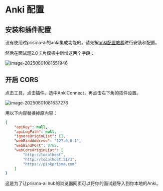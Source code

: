 # Anki 配置

## 安装和插件配置

没有使用过prisma-ai的anki集成功能的，请先按[anki配置教程](../教程：7、面试题库和%20anki集成教程.md)进行安装和配置。

然后在面试题2.0卡片模板中新增这两个字段：

![image-20250801081551946](C:\Users\user\Desktop\项目：简历到offer\prisma-ai\doc\hub\assets\image-20250801081551946.png)



## 开启 CORS

点击工具，点击插件。选中AnkiConnect，再点击右下角的插件设置。

![image-20250801081637276](C:\Users\user\Desktop\项目：简历到offer\prisma-ai\doc\hub\assets\image-20250801081637276.png)



用以下内容替换掉原内容：

```json
{
    "apiKey": null,
    "apiLogPath": null,
    "ignoreOriginList": [],
    "webBindAddress": "127.0.0.1",
    "webBindPort": 8765,
    "webCorsOriginList": [
        "http://localhost",
        "http://localhost:5173",
        "https://pinkprisma.com"
    ]
}
```

这是为了让prisma-ai hub的浏览器网页可以将你的面试题导入到你本地的Anki。
